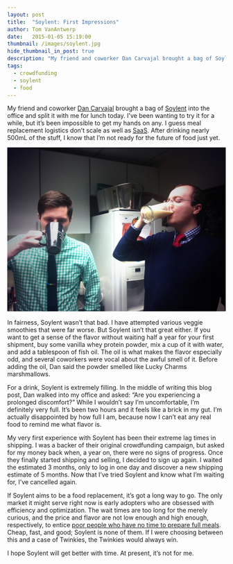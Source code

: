 ```yaml
---
layout: post
title:  "Soylent: First Impressions"
author: Tom VanAntwerp
date:   2015-01-05 15:19:00
thumbnail: /images/soylent.jpg
hide_thumbnail_in_post: true
description: "My friend and coworker Dan Carvajal brought a bag of Soylent into the office and split it with me for lunch today. I’ve been wanting to try it for a while, but it’s been impossible to get my hands on any. I guess meal replacement logistics don’t scale as well as SaaS. After drinking nearly 500mL of the stuff, I know that I’m not ready for the future of food just yet."
tags:
  - crowdfunding
  - soylent
  - food
---
```

My friend and coworker [Dan Carvajal](https://twitter.com/dan_v_c) brought a bag of [Soylent](http://www.soylent.me/) into the office and split it with me for lunch today. I’ve been wanting to try it for a while, but it’s been impossible to get my hands on any. I guess meal replacement logistics don’t scale as well as [SaaS](http://en.wikipedia.org/wiki/Software_as_a_service). After drinking nearly 500mL of the stuff, I know that I’m not ready for the future of food just yet.

![Drinking Soylent](/images/soylent.jpg)

In fairness, Soylent wasn’t that bad. I have attempted various veggie smoothies that were far worse. But Soylent isn’t that great either. If you want to get a sense of the flavor without waiting half a year for your first shipment, buy some vanilla whey protein powder, mix a cup of it with water, and add a tablespoon of fish oil. The oil is what makes the flavor especially odd, and several coworkers were vocal about the awful smell of it. Before adding the oil, Dan said the powder smelled like Lucky Charms marshmallows.

For a drink, Soylent is extremely filling. In the middle of writing this blog post, Dan walked into my office and asked: “Are you experiencing a prolonged discomfort?” While I wouldn’t say I’m uncomfortable, I’m definitely very full. It’s been two hours and it feels like a brick in my gut. I’m actually disappointed by how full I am, because now I can’t eat any real food to remind me what flavor is.

My very first experience with Soylent has been their extreme lag times in shipping. I was a backer of their original crowdfunding campaign, but asked for my money back when, a year on, there were no signs of progress. Once they finally started shipping and selling, I decided to sign up again. I waited the estimated 3 months, only to log in one day and discover a new shipping estimate of 5 months. Now that I’ve tried Soylent and know what I’m waiting for, I’ve cancelled again.

If Soylent aims to be a food replacement, it’s got a long way to go. The only market it might serve right now is early adopters who are obsessed with efficiency and optimization. The wait times are too long for the merely curious, and the price and flavor are not low enough and high enough, respectively, to entice [poor people who have no time to prepare full meals](/poor-dont-need-nice-food/). Cheap, fast, and good; Soylent is none of them. If I were choosing between this and a case of Twinkies, the Twinkies would always win.

I hope Soylent will get better with time. At present, it’s not for me.
